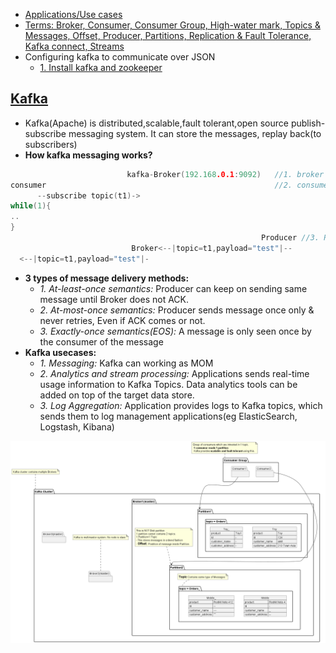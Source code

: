 - [Applications/Use cases](#uc)
- [Terms: Broker, Consumer, Consumer Group, High-water mark, Topics & Messages, Offset, Producer, Partitions, Replication & Fault Tolerance, Kafka connect, Streams](Terms)
- Configuring kafka to communicate over JSON
  - [1. Install kafka and zookeeper](#install)

<a name=what></a>
## [Kafka](https://kafka.apache.org/intro)
- Kafka(Apache) is distributed,scalable,fault tolerant,open source publish-subscribe messaging system. It can store the messages, replay back(to subscribers)
- **How kafka messaging works?**
```c
                          kafka-Broker(192.168.0.1:9092)   //1. broker starts
consumer                                                   //2. consumer subscribes to topic
      --subscribe topic(t1)->
while(1){
..
}
                                                        Producer //3. Producer produces topic
                           Broker<--|topic=t1,payload="test"|--
  <--|topic=t1,payload="test"|-
```
- **3 types of message delivery methods:**
  - _1. At-least-once semantics:_ Producer can keep on sending same message until Broker does not ACK.
  - _2. At-most-once semantics:_ Producer sends message once only & never retries, Even if ACK comes or not.
  - _3. Exactly-once semantics(EOS):_ A message is only seen once by the consumer of the message
- **Kafka usecases:**
  - _1. Messaging:_ Kafka can working as MOM
  - _2. Analytics and stream processing:_ Applications sends real-time usage information to Kafka Topics. Data analytics tools can be added on top of the target data store.
  - _3. Log Aggregation:_ Application provides logs to Kafka topics, which sends them to log management applications(eg ElasticSearch, Logstash, Kibana)

<img src=images/kafka1.png width=1300/>


